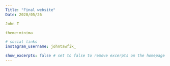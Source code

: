 ```yaml
---
Title: "Final website"
Date: 2020/05/26

John T

theme:minima

# social links
instagram_username: johntawfik_

show_excerpts: false # set to false to remove excerpts on the homepage
---
```

